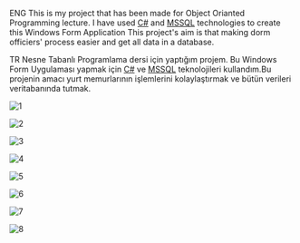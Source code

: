 ENG
This is my project that has been made for Object Orianted Programming lecture. I have used [C#][11] and [MSSQL][21] technologies to create this Windows Form Application
This project's aim is that making dorm officiers' process easier and get all data in a database.

TR
Nesne Tabanlı Programlama dersi için yaptığım projem. Bu Windows Form Uygulaması yapmak için [C#][11] ve [MSSQL][21] teknolojileri kullandım.Bu projenin amacı yurt memurlarının işlemlerini kolaylaştırmak ve bütün verileri veritabanında tutmak.




![1](https://user-images.githubusercontent.com/93324656/215313181-fd64e504-ea65-43d4-8cf0-5788875822a4.jpg)

![2](https://user-images.githubusercontent.com/93324656/215313187-158af35f-8782-4001-87ab-0edc4a3f1a2f.jpg)

![3](https://user-images.githubusercontent.com/93324656/215313194-e5110f5a-d1e3-4025-a34c-8d5f39762a96.jpg)

![4](https://user-images.githubusercontent.com/93324656/215313197-926963ad-0af8-49e9-8c6c-0cad2eeec395.jpg)

![5](https://user-images.githubusercontent.com/93324656/215313202-f904b886-7359-4f1e-8f9a-32996ef5b5a8.jpg)

![6](https://user-images.githubusercontent.com/93324656/215313207-97ab808a-a00a-4ce9-a09e-5cc226ac0a2d.jpg)

![7](https://user-images.githubusercontent.com/93324656/215313209-b7bc5d35-56f5-4749-841e-2b66f289b14d.jpg)

![8](https://user-images.githubusercontent.com/93324656/215313211-c21fe9c1-e7bc-4283-88e4-bd6ce533c0f4.jpg)


[11]:https://learn.microsoft.com/en-us/dotnet/csharp/
[21]:https://learn.microsoft.com/en-us/sql/sql-server/?view=sql-server-ver16
